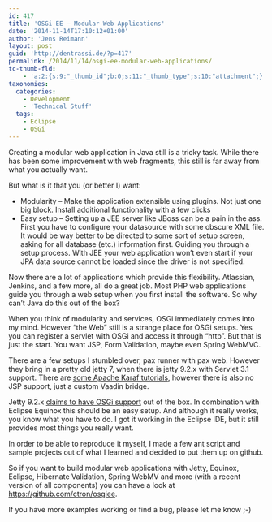 ```yaml
---
id: 417
title: 'OSGi EE – Modular Web Applications'
date: '2014-11-14T17:10:12+01:00'
author: 'Jens Reimann'
layout: post
guid: 'http://dentrassi.de/?p=417'
permalink: /2014/11/14/osgi-ee-modular-web-applications/
tc-thumb-fld:
    - 'a:2:{s:9:"_thumb_id";b:0;s:11:"_thumb_type";s:10:"attachment";}'
taxonomies:
  categories:
    - Development
    - 'Technical Stuff'
  tags:
    - Eclipse
    - OSGi
---
```


Creating a modular web application in Java still is a tricky task. While there has been some improvement with web fragments, this still is far away from what you actually want.

But what is it that you (or better I) want:

- Modularity – Make the application extensible using plugins. Not just one big block. Install additional functionality with a few clicks
- Easy setup – Setting up a JEE server like JBoss can be a pain in the ass. First you have to configure your datasource with some obscure XML file. It would be way better to be directed to some sort of setup screen, asking for all database (etc.) information first. Guiding you through a setup process. With JEE your web application won’t even start if your JPA data source cannot be loaded since the driver is not specified.

<!-- more -->

Now there are a lot of applications which provide this flexibility. Atlassian, Jenkins, and a few more, all do a great job. Most PHP web applications guide you through a web setup when you first install the software. So why can’t Java do this out of the box?

When you think of modularity and services, OSGi immediately comes into my mind. However “the Web” still is a strange place for OSGi setups. Yes you can register a servlet with OSGi and access it through “http”. But that is just the start. You want JSP, Form Validation, maybe even Spring WebMVC.

There are a few setups I stumbled over, pax runner with pax web. However they bring in a pretty old jetty 7, when there is jetty 9.2.x with Servlet 3.1 support. There are [some Apache Karaf tutorials](http://liquid-reality.de/display/liquid/Karaf+Tutorials), however there is also no JSP support, just a custom Vaadin bridge.

Jetty 9.2.x [claims to have OSGi support](https://www.eclipse.org/jetty/documentation/current/framework-jetty-osgi.html) out of the box. In combination with Eclipse Equinox this should be an easy setup. And although it really works, you know what you have to do. I got it working in the Eclipse IDE, but it still provides most things you really want.

In order to be able to reproduce it myself, I made a few ant script and sample projects out of what I learned and decided to put them up on github.

So if you want to build modular web applications with Jetty, Equinox, Eclipse, Hibernate Validation, Spring WebMV and more (with a recent version of all components) you can have a look at <https://github.com/ctron/osgiee>.

If you have more examples working or find a bug, please let me know ;-)
